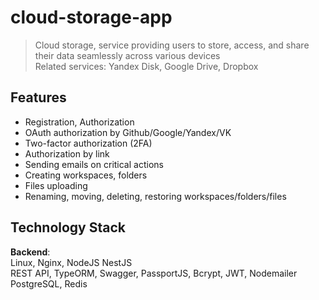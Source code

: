 # cloud-storage-app

> Cloud storage, service providing users to store, access, and share their data seamlessly across various devices  
> Related services: Yandex Disk, Google Drive, Dropbox

## Features
- Registration, Authorization
- OAuth authorization by Github/Google/Yandex/VK
- Two-factor authorization (2FA)
- Authorization by link
- Sending emails on critical actions
- Creating workspaces, folders
- Files uploading
- Renaming, moving, deleting, restoring workspaces/folders/files

## Technology Stack
**Backend**:  
Linux, Nginx, NodeJS  NestJS  
REST API, TypeORM, Swagger, PassportJS, Bcrypt, JWT, Nodemailer
PostgreSQL, Redis
